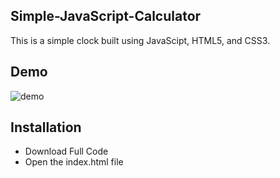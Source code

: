 ## Simple-JavaScript-Calculator

This is a simple clock built using JavaScipt, HTML5, and CSS3.

## Demo

![demo]()
  
## Installation

* Download Full Code
* Open the index.html file
    
